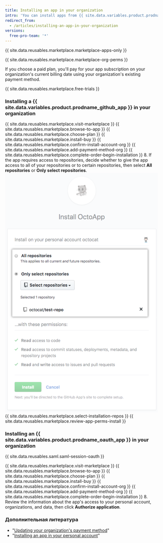 ```yaml
---
title: Installing an app in your organization
intro: 'You can install apps from {{ site.data.variables.product.prodname_marketplace }} to use in your organization.'
redirect_from:
  - /articles/installing-an-app-in-your-organization
versions:
  free-pro-team: '*'
---
```


{{ site.data.reusables.marketplace.marketplace-apps-only }}

{{ site.data.reusables.marketplace.marketplace-org-perms }}

If you choose a paid plan, you'll pay for your app subscription on your organization's current billing date using your organization's existing payment method.

{{ site.data.reusables.marketplace.free-trials }}

### Installing a {{ site.data.variables.product.prodname_github_app }} in your organization

{{ site.data.reusables.marketplace.visit-marketplace }}
{{ site.data.reusables.marketplace.browse-to-app }}
{{ site.data.reusables.marketplace.choose-plan }}
{{ site.data.reusables.marketplace.install-buy }}
{{ site.data.reusables.marketplace.confirm-install-account-org }}
{{ site.data.reusables.marketplace.add-payment-method-org }}
{{ site.data.reusables.marketplace.complete-order-begin-installation }}
8. If the app requires access to repositories, decide whether to give the app access to all of your repositories or to certain repositories, then select **All repositories** or **Only select repositories**. ![Radio buttons with options to install an app on all of your repositories or certain repositories](/assets/images/help/marketplace/marketplace-choose-repo-install-option.png)
{{ site.data.reusables.marketplace.select-installation-repos }}
{{ site.data.reusables.marketplace.review-app-perms-install }}

### Installing an {{ site.data.variables.product.prodname_oauth_app }} in your organization

{{ site.data.reusables.saml.saml-session-oauth }}

{{ site.data.reusables.marketplace.visit-marketplace }}
{{ site.data.reusables.marketplace.browse-to-app }}
{{ site.data.reusables.marketplace.choose-plan }}
{{ site.data.reusables.marketplace.install-buy }}
{{ site.data.reusables.marketplace.confirm-install-account-org }}
{{ site.data.reusables.marketplace.add-payment-method-org }}
{{ site.data.reusables.marketplace.complete-order-begin-installation }}
8. Review the information about the app's access to your personal account, organizations, and data, then click **Authorize application**.

### Дополнительная литература

- "[Updating your organization's payment method](/articles/updating-your-organization-s-payment-method)"
- "[Installing an app in your personal account](/articles/installing-an-app-in-your-personal-account)"

